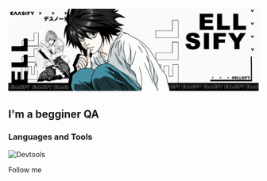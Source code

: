 ![Header](https://github.com/elliezxc/elliezxc/blob/main/assets/elli4ka%20copy.jpg)

## I'm a begginer QA

### Languages and Tools
![Devtools](https://img.shields.io/badge/-Devtools-696969)

Follow me
